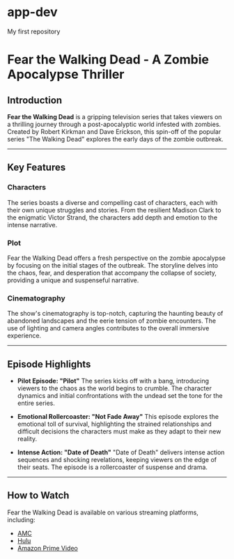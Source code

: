 # app-dev
My first repository
# Fear the Walking Dead - A Zombie Apocalypse Thriller

## Introduction

**Fear the Walking Dead** is a gripping television series that takes viewers on a thrilling journey through a post-apocalyptic world infested with zombies. Created by Robert Kirkman and Dave Erickson, this spin-off of the popular series "The Walking Dead" explores the early days of the zombie outbreak.

---

## Key Features

### Characters

The series boasts a diverse and compelling cast of characters, each with their own unique struggles and stories. From the resilient Madison Clark to the enigmatic Victor Strand, the characters add depth and emotion to the intense narrative.

### Plot

Fear the Walking Dead offers a fresh perspective on the zombie apocalypse by focusing on the initial stages of the outbreak. The storyline delves into the chaos, fear, and desperation that accompany the collapse of society, providing a unique and suspenseful narrative.

### Cinematography

The show's cinematography is top-notch, capturing the haunting beauty of abandoned landscapes and the eerie tension of zombie encounters. The use of lighting and camera angles contributes to the overall immersive experience.

---

## Episode Highlights

- **Pilot Episode: "Pilot"**
  The series kicks off with a bang, introducing viewers to the chaos as the world begins to crumble. The character dynamics and initial confrontations with the undead set the tone for the entire series.

- **Emotional Rollercoaster: "Not Fade Away"**
  This episode explores the emotional toll of survival, highlighting the strained relationships and difficult decisions the characters must make as they adapt to their new reality.

- **Intense Action: "Date of Death"**
  "Date of Death" delivers intense action sequences and shocking revelations, keeping viewers on the edge of their seats. The episode is a rollercoaster of suspense and drama.

---

## How to Watch

Fear the Walking Dead is available on various streaming platforms, including:

- [AMC](https://www.amc.com/)
- [Hulu](https://www.hulu.com/)
- [Amazon Prime Video](https://www.amazon.com/Prime-Video/)
